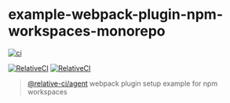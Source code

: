 # example-webpack-plugin-npm-workspaces-monorepo

[![ci](https://github.com/relative-ci/example-webpack-plugin-npm-workspaces-monorepo/workflows/ci/badge.svg)](https://github.com/relative-ci/example-webpack-plugin-npm-workspaces-monorepo/actions?query=workflow%3Aci)

[![RelativeCI](https://badges.relative-ci.com/badges/VRmHylcLdkOYP4nsSQY5?branch=main&style=flat)](https://app.relative-ci.com/projects/VRmHylcLdkOYP4nsSQY5)
[![RelativeCI](https://badges.relative-ci.com/badges/qsBTyWoumSSOUwdM3AZu?branch=main&style=flat)](https://app.relative-ci.com/projects/qsBTyWoumSSOUwdM3AZu)

> [@relative-ci/agent](https://github.com/relative-ci/agent) webpack plugin setup example for npm workspaces
